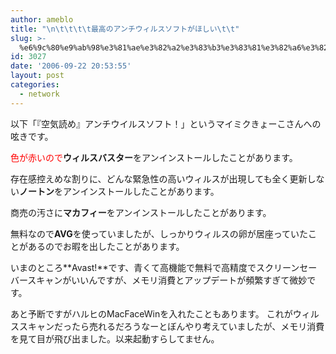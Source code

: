 ```yaml
---
author: ameblo
title: "\n\t\t\t\t最高のアンチウィルスソフトがほしい\t\t"
slug: >-
  %e6%9c%80%e9%ab%98%e3%81%ae%e3%82%a2%e3%83%b3%e3%83%81%e3%82%a6%e3%82%a3%e3%83%ab%e3%82%b9%e3%82%bd%e3%83%95%e3%83%88%e3%81%8c%e3%81%bb%e3%81%97%e3%81%84
id: 3027
date: '2006-09-22 20:53:55'
layout: post
categories:
  - network
---
```


以下「『空気読め』アンチウイルスソフト！」というマイミクきょーこさんへの呟きです。

<font color="#ff0000">色が赤いので</font>**ウィルスバスター**をアンインストールしたことがあります。

存在感控えめな割りに、どんな緊急性の高いウィルスが出現しても全く更新しない**ノートン**をアンインストールしたことがあります。

商売の汚さに**マカフィー**をアンインストールしたことがあります。

無料なので**AVG**を使っていましたが、しっかりウィルスの卵が居座っていたことがあるのでお暇を出したことがあります。

いまのところ**Avast!**です、青くて高機能で無料で高精度でスクリーンセーバースキャンがいいんですが、メモリ消費とアップデートが頻繁すぎて微妙です。

あと予断ですがハルヒのMacFaceWinを入れたこともあります。 これがウィルススキャンだったら売れるだろうなーとぼんやり考えていましたが、メモリ消費を見て目が飛び出ました。以来起動すらしてません。